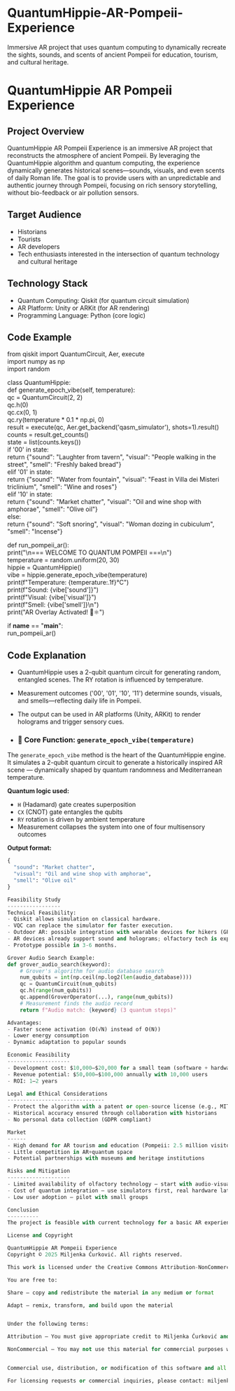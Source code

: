 # QuantumHippie-AR-Pompeii-Experience
Immersive AR project that uses quantum computing to dynamically recreate the sights, sounds, and scents of ancient Pompeii for education, tourism, and cultural heritage.


QuantumHippie AR Pompeii Experience  
===================================

Project Overview  
----------------
QuantumHippie AR Pompeii Experience is an immersive AR project that reconstructs the atmosphere of ancient Pompeii. By leveraging the QuantumHippie algorithm and quantum computing, the experience dynamically generates historical scenes—sounds, visuals, and even scents of daily Roman life. The goal is to provide users with an unpredictable and authentic journey through Pompeii, focusing on rich sensory storytelling, without bio-feedback or air pollution sensors.

Target Audience  
---------------
- Historians  
- Tourists  
- AR developers  
- Tech enthusiasts interested in the intersection of quantum technology and cultural heritage

Technology Stack  
----------------
- Quantum Computing: Qiskit (for quantum circuit simulation)  
- AR Platform: Unity or ARKit (for AR rendering)  
- Programming Language: Python (core logic)

Code Example  
------------
from qiskit import QuantumCircuit, Aer, execute  
import numpy as np  
import random  

class QuantumHippie:  
    def generate_epoch_vibe(self, temperature):  
        qc = QuantumCircuit(2, 2)  
        qc.h(0)  
        qc.cx(0, 1)  
        qc.ry(temperature * 0.1 * np.pi, 0)  
        result = execute(qc, Aer.get_backend('qasm_simulator'), shots=1).result()  
        counts = result.get_counts()  
        state = list(counts.keys())  
        if '00' in state:  
            return {"sound": "Laughter from tavern", "visual": "People walking in the street", "smell": "Freshly baked bread"}  
        elif '01' in state:  
            return {"sound": "Water from fountain", "visual": "Feast in Villa dei Misteri triclinium", "smell": "Wine and roses"}  
        elif '10' in state:  
            return {"sound": "Market chatter", "visual": "Oil and wine shop with amphorae", "smell": "Olive oil"}  
        else:  
            return {"sound": "Soft snoring", "visual": "Woman dozing in cubiculum", "smell": "Incense"}  

def run_pompeii_ar():  
    print("\n=== WELCOME TO QUANTUM POMPEII ===\n")  
    temperature = random.uniform(20, 30)  
    hippie = QuantumHippie()  
    vibe = hippie.generate_epoch_vibe(temperature)  
    print(f"Temperature: {temperature:.1f}°C")  
    print(f"Sound: {vibe['sound']}")  
    print(f"Visual: {vibe['visual']}")  
    print(f"Smell: {vibe['smell']}\n")  
    print("AR Overlay Activated! 🌿⚛️")  

if __name__ == "__main__":  
    run_pompeii_ar()  

Code Explanation  
----------------
- QuantumHippie uses a 2-qubit quantum circuit for generating random, entangled scenes. The RY rotation is influenced by temperature.
- Measurement outcomes ('00', '01', '10', '11') determine sounds, visuals, and smells—reflecting daily life in Pompeii.
- The output can be used in AR platforms (Unity, ARKit) to render holograms and trigger sensory cues.

- ### 🔧 Core Function: `generate_epoch_vibe(temperature)`

The `generate_epoch_vibe` method is the heart of the QuantumHippie engine.  
It simulates a 2-qubit quantum circuit to generate a historically inspired AR scene — dynamically shaped by quantum randomness and Mediterranean temperature.

**Quantum logic used:**

- `H` (Hadamard) gate creates superposition  
- `CX` (CNOT) gate entangles the qubits  
- `RY` rotation is driven by ambient temperature  
- Measurement collapses the system into one of four multisensory outcomes

**Output format:**

```python
{
  "sound": "Market chatter",
  "visual": "Oil and wine shop with amphorae",
  "smell": "Olive oil"
}

Feasibility Study  
-----------------
Technical Feasibility:  
- Qiskit allows simulation on classical hardware.
- VQC can replace the simulator for faster execution.
- Outdoor AR: possible integration with wearable devices for hikers (GPS + quantum algorithms).
- AR devices already support sound and holograms; olfactory tech is experimental and limited.
- Prototype possible in 3-6 months.

Grover Audio Search Example:  
def grover_audio_search(keyword):  
    # Grover's algorithm for audio database search  
    num_qubits = int(np.ceil(np.log2(len(audio_database))))  
    qc = QuantumCircuit(num_qubits)  
    qc.h(range(num_qubits))  
    qc.append(GroverOperator(...), range(num_qubits))  
    # Measurement finds the audio record  
    return f"Audio match: {keyword} (3 quantum steps)"  

Advantages:  
- Faster scene activation (O(√N) instead of O(N))
- Lower energy consumption
- Dynamic adaptation to popular sounds

Economic Feasibility  
--------------------
- Development cost: $10,000–$20,000 for a small team (software + hardware)
- Revenue potential: $50,000–$100,000 annually with 10,000 users
- ROI: 1–2 years

Legal and Ethical Considerations  
-------------------------------
- Protect the algorithm with a patent or open-source license (e.g., MIT)
- Historical accuracy ensured through collaboration with historians
- No personal data collection (GDPR compliant)

Market  
------
- High demand for AR tourism and education (Pompeii: 2.5 million visitors/year)
- Little competition in AR+quantum space
- Potential partnerships with museums and heritage institutions

Risks and Mitigation  
--------------------
- Limited availability of olfactory technology – start with audio-visual AR
- Cost of quantum integration – use simulators first, real hardware later
- Low user adoption – pilot with small groups

Conclusion  
----------
The project is feasible with current technology for a basic AR experience. Development phases: start with visuals and sound, add scents later. The quantum element provides unique dynamism and authenticity.

License and Copyright

QuantumHippie AR Pompeii Experience
Copyright © 2025 Miljenka Ćurković. All rights reserved.

This work is licensed under the Creative Commons Attribution-NonCommercial 4.0 International License (CC BY-NC 4.0).

You are free to:

Share — copy and redistribute the material in any medium or format

Adapt — remix, transform, and build upon the material


Under the following terms:

Attribution — You must give appropriate credit to Miljenka Ćurković and indicate if changes were made.

NonCommercial — You may not use this material for commercial purposes without explicit written permission.


Commercial use, distribution, or modification of this software and all accompanying materials is strictly prohibited without prior written authorization from the author.

For licensing requests or commercial inquiries, please contact: miljenka.cur@gmail.com






